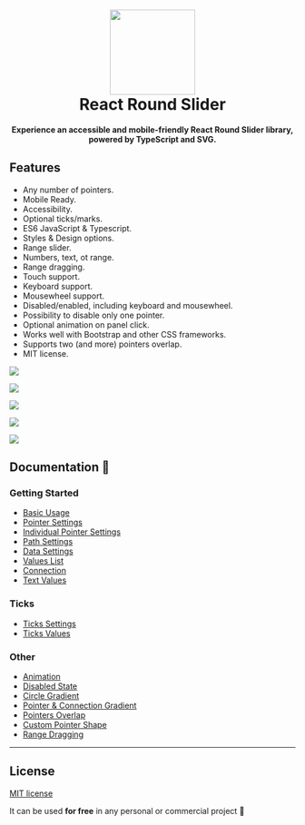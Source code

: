 <h1 align="center"><img height="150" src="https://github.com/mzusin/react-round-slider/blob/main/docs/img/preview/1-1.gif?raw=true" /><br> React Round Slider</h1>

<p align="center">
  <b>Experience an accessible and mobile-friendly React Round Slider library, powered by TypeScript and SVG.</b>
</p>



## Features
- Any number of pointers.
- Mobile Ready.
- Accessibility.
- Optional ticks/marks.
- ES6 JavaScript & Typescript.
- Styles & Design options.
- Range slider.
- Numbers, text, ot range.
- Range dragging.
- Touch support.
- Keyboard support.
- Mousewheel support.
- Disabled/enabled, including keyboard and mousewheel.
- Possibility to disable only one pointer.
- Optional animation on panel click.
- Works well with Bootstrap and other CSS frameworks.
- Supports two (and more) pointers overlap.
- MIT license.

![](https://github.com/mzusin/react-round-slider/blob/main/docs/img/preview/2-2.gif?raw=true)

![](https://github.com/mzusin/react-round-slider/blob/main/docs/img/preview/3-3.gif?raw=true)

![](https://github.com/mzusin/react-round-slider/blob/main/docs/img/preview/4-4.gif?raw=true)

![](https://github.com/mzusin/react-round-slider/blob/main/docs/img/preview/5-5.gif?raw=true)

![](https://github.com/mzusin/react-round-slider/blob/main/docs/img/preview/6-6.gif?raw=true)

## Documentation 🔖
### Getting Started 
- [Basic Usage](https://react-round-slider.mzsoft.org/pages/basic-usage.html)
- [Pointer Settings](https://react-round-slider.mzsoft.org/pages/pointer-settings.html)
- [Individual Pointer Settings](https://react-round-slider.mzsoft.org/pages/individual-pointer-settings.html)
- [Path Settings](https://react-round-slider.mzsoft.org/pages/path-settings.html)
- [Data Settings](https://react-round-slider.mzsoft.org/pages/data-settings.html)
- [Values List](https://react-round-slider.mzsoft.org/pages/values-list.html)
- [Connection](https://react-round-slider.mzsoft.org/pages/connection.html)
- [Text Values](https://react-round-slider.mzsoft.org/pages/text-values.html)
### Ticks 
- [Ticks Settings](https://react-round-slider.mzsoft.org/pages/ticks-settings.html)
- [Ticks Values](https://react-round-slider.mzsoft.org/pages/ticks-values.html)
### Other 
- [Animation](https://react-round-slider.mzsoft.org/pages/animation.html)
- [Disabled State](https://react-round-slider.mzsoft.org/pages/disabled-state.html)
- [Circle Gradient](https://react-round-slider.mzsoft.org/pages/circle-gradient.html)
- [Pointer & Connection Gradient](https://react-round-slider.mzsoft.org/pages/pointer-and-connection-gradient.html)
- [Pointers Overlap](https://react-round-slider.mzsoft.org/pages/pointers-overlap.html)
- [Custom Pointer Shape](https://react-round-slider.mzsoft.org/pages/custom-pointer-shape.html)
- [Range Dragging](https://react-round-slider.mzsoft.org/pages/range-dragging.html)
------------------------------






























































## License

[MIT license](https://github.com/mzusin/mz-react-input-number/blob/main/LICENSE)

It can be used **for free** in any personal or commercial project :gift: 